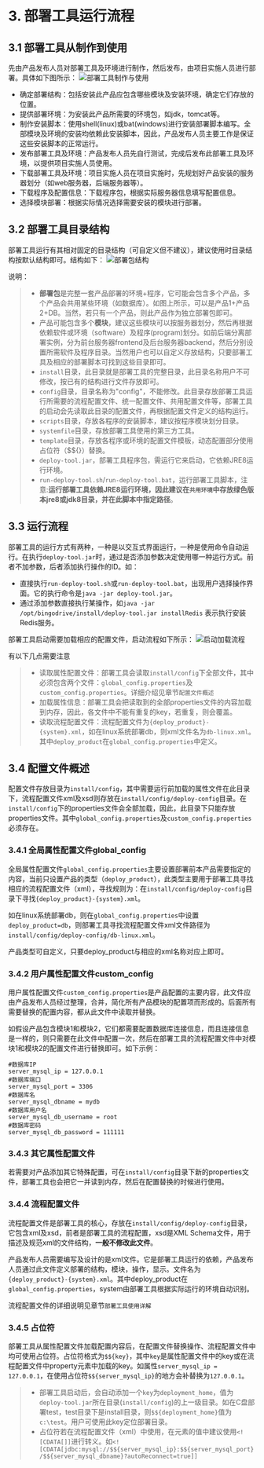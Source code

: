 # 3. 部署工具运行流程
## 3.1 部署工具从制作到使用
先由产品发布人员对部署工具及环境进行制作，然后发布，由项目实施人员进行部署。具体如下图所示：
![部署工具制作与使用][4]

- 确定部署结构：包括安装此产品应包含哪些模块及安装环境，确定它们存放的位置。
- 提供部署环境：为安装此产品所需要的环境包，如jdk，tomcat等。
- 制作安装脚本：使用shell(linux)或bat(windows)进行安装部署脚本编写。全部模块及环境的安装均依赖此安装脚本，因此，产品发布人员主要工作是保证这些安装脚本的正常运行。
- 发布部署工具及环境：产品发布人员先自行测试，完成后发布此部署工具及环境，以提供项目实施人员使用。
- 下载部署工具及环境：项目实施人员在项目实施时，先规划好产品安装的服务器划分（如web服务器，后端服务器等）。
- 下载程序及配置信息：下载程序包，根据实际服务器信息填写配置信息。
- 选择模块部署：根据实际情况选择需要安装的模块进行部署。

## 3.2 部署工具目录结构
部署工具运行有其相对固定的目录结构（可自定义但不建议），建议使用时目录结构按默认结构即可。结构如下：
![部署包结构][5]

说明：
> * **部署包**是完整一套产品部署的环境+程序，它可能会包含多个产品，多个产品会共用某些环境（如数据库）。如图上所示，可以是产品1+产品2+DB。当然，若只有一个产品，则此产品作为独立部署包即可。
> * 产品可能包含多个**模块**，建议这些模块可以按服务器划分，然后再根据依赖软件或环境（software）及程序(program)划分。如前后端分离部署实例，分为前台服务器frontend及后台服务器backend，然后分别设置所需软件及程序目录。当然用户也可以自定义存放结构，只要部署工具及相应的部署脚本可找到这些目录即可。
> * `install`目录，此目录就是部署工具的完整目录，此目录名称用户不可修改，按已有的结构进行文件存放即可。
> * `config`目录，目录名称为"config"，不能修改。此目录存放部署工具运行所需要的流程配置文件、统一配置文件、共用配置文件等，部署工具的启动会先读取此目录的配置文件，再根据配置文件定义的结构运行。
> * `scripts`目录，存放各程序的安装脚本，建议按程序模块划分目录。
> * `systemfile`目录，存放部署工具使用的第三方工具。
> * `template`目录，存放各程序或环境的配置文件模板，动态配置部分使用占位符（$${}）替换。
> * `deploy-tool.jar`，部署工具程序包，需运行它来启动，它依赖JRE8运行环境。
> * `run-deploy-tool.sh`/`run-deploy-tool.bat`，运行部署工具脚本，注意:**运行部署工具依赖JRE8运行环境，因此建议在`共用环境`中存放绿色版本jre8或jdk8目录，并在此脚本中指定路径**。

## 3.3 运行流程
部署工具的运行方式有两种，一种是以交互式界面运行，一种是使用命令自动运行。在执行`deploy-tool.jar`时，通过是否添加参数决定使用哪一种运行方式。前者不加参数，后者添加执行操作的ID。如：

- 直接执行`run-deploy-tool.sh`或`run-deploy-tool.bat`，出现用户选择操作界面。它的执行命令是`java -jar deploy-tool.jar`。
- 通过添加参数直接执行某操作，如`java -jar /opt/bingodrive/install/deploy-tool.jar installRedis` 表示执行安装Redis服务。

部署工具启动需要加载相应的配置文件，启动流程如下所示：
![启动加载流程][6]

有以下几点需要注意
> * 读取属性配置文件：部署工具会读取`install/config`下全部文件，其中必须包含两个文件：`global_config.properties`及`custom_config.properties`。详细介绍见章节`配置文件概述`
> * 加载属性信息：部署工具会把读取到的全部properties文件的内容加载到内存，因此，各文件中不能有重复的key，若重复，则会覆盖。
> * 读取流程配置文件：流程配置文件为`{deploy_product}-{system}.xml`，如在linux系统部署db，则xml文件名为`db-linux.xml`。其中`deploy_product`在`global_config.properties`中定义。

## 3.4 配置文件概述
配置文件存放目录为`install/config`，其中需要运行前加载的属性文件在此目录下，流程配置文件xml及xsd则存放在`install/config/deploy-config`目录。在`install/config`下的properties文件会全部加载，因此，此目录下只能存放properties文件。其中`global_config.properties`及`custom_config.properties`必须存在。

### 3.4.1 全局属性配置文件global_config
全局属性配置文件`global_config.properties`主要设置部署前本产品需要指定的内容，当前只设置产品的类型（`deploy_product`），此类型主要用于部署工具寻找相应的流程配置文件（xml），寻找规则为：在`install/config/deploy-config`目录下寻找`{deploy_product}-{system}.xml`。

如在linux系统部署db，则在`global_config.properties`中设置`deploy_product=db`，则部署工具寻找流程配置文件xml文件路径为`install/config/deploy-config/db-linux.xml`。

产品类型可自定义，只要deploy_product与相应的xml名称对应上即可。

### 3.4.2 用户属性配置文件custom_config
用户属性配置文件`custom_config.properties`是产品配置的主要内容，此文件应由产品发布人员经过整理，合并，简化所有产品模块的配置项而形成的。后面所有需要替换的配置内容，都从此文件中读取并替换。

如假设产品包含模块1和模块2，它们都需要配置数据库连接信息，而且连接信息是一样的，则只需要在此文件中配置一次，然后在部署工具的流程配置文件中对模块1和模块2的配置文件进行替换即可。如下示例：

```
#数据库IP
server_mysql_ip = 127.0.0.1
#数据库端口
server_mysql_port = 3306
#数据库名
server_mysql_dbname = mydb
#数据库用户名
server_mysql_db_username = root
#数据库密码
server_mysql_db_password = 111111
```

### 3.4.3 其它属性配置文件
若需要对产品添加其它特殊配置，可在`install/config`目录下新的properties文件，部署工具也会把它一并读到内存，然后在配置替换的时候进行使用。

### 3.4.4 流程配置文件
流程配置文件是部署工具的核心，存放在`install/config/deploy-config`目录，它包含xml及xsd，前者是部署工具的流程配置，xsd是XML Schema文件，用于描述及规范xml的文件结构，**一般不修改此文件**。

产品发布人员需要编写及设计的是xml文件。它是部署工具运行的依赖，产品发布人员通过此文件定义部署的结构，模块，操作，显示。文件名为`{deploy_product}-{system}.xml`。其中deploy_product在`global_config.properties`，system由部署工具根据实际运行的环境自动识别。

流程配置文件的详细说明见章节`部署工具使用详解`

### 3.4.5 占位符
部署工具从属性配置文件加载配置内容后，在配置文件替换操作、流程配置文件中均可使用占位符。占位符格式为`$${key}`，其中`key`是属性配置文件中的key或在流程配置文件中property元素中加载的key。如属性`server_mysql_ip = 127.0.0.1`，在使用占位符`$${server_mysql_ip}`的地方会补替换为`127.0.0.1`。

> * 部署工具启动后，会自动添加一个`key`为`deployment_home`，值为`deploy-tool.jar`所在目录(`install/config`)的上一级目录。如在C盘部署test，test目录下是install目录，则`$${deployment_home}`值为`c:\test`。用户可使用此key定位部署目录。
> * 占位符若在流程配置文件（xml）中使用，在元素的值中建议使用`<![CDATA[]]`进行转义。如`<![CDATA[jdbc:mysql://$${server_mysql_ip}:$${server_mysql_port}/$${server_mysql_dbname}?autoReconnect=true]]`




  [1]: http://ww1.sinaimg.cn/large/72d660a7gw1fblvz0xetxj20dv0e3gm1.jpg
  [2]: http://ww1.sinaimg.cn/large/72d660a7gw1fblxc4tgfvj20gh0dv3z5.jpg
  [3]: http://static.zybuluo.com/miansheng/4w773aw8b3hd2pkqrex51blt/TIM%E6%88%AA%E5%9B%BE20181219172902.png
  [4]: http://ww4.sinaimg.cn/large/72d660a7gw1fbmver90ecj20dl0cyjru.jpg
  [5]: http://static.zybuluo.com/miansheng/m5wrzg08ucraqdv5w5xnxut3/TIM%E6%88%AA%E5%9B%BE20181219174105.png
  [6]: http://ww2.sinaimg.cn/large/72d660a7gw1fbmx1uhft0j20fk0g60t4.jpg
  [7]: http://ww4.sinaimg.cn/large/72d660a7gw1fbn2sbcxpaj20fi03e749.jpg
  [8]: http://ww1.sinaimg.cn/large/72d660a7gw1fbn38984b0j20nj0f6dgg.jpg
  [9]: http://static.zybuluo.com/miansheng/4w6yglcq3yvubaay1d24tvjk/property%E5%85%83%E7%B4%A0.jpg
  [10]: http://ww3.sinaimg.cn/large/72d660a7gw1fbn5c11xi0j20cw057t8o.jpg
  [11]: http://ww1.sinaimg.cn/large/72d660a7gw1fbn5pmnun2j209s0b0mxe.jpg
  [12]: http://ww3.sinaimg.cn/large/72d660a7gw1fbn6wc446xj209104t3yj.jpg
  [13]: http://ww4.sinaimg.cn/large/72d660a7gw1fbn6wqvdtlj20gy07faa8.jpg
  [14]: http://ww2.sinaimg.cn/large/72d660a7gw1fbn6x1paruj20c806074a.jpg
  [15]: http://ww1.sinaimg.cn/large/72d660a7gw1fbn8ivn9oyj20ev053q2x.jpg
  [16]: http://ww1.sinaimg.cn/large/72d660a7gw1fbn8j79ddkj20or0d5wf1.jpg
  [17]: http://ww2.sinaimg.cn/large/72d660a7gw1fbn8jk0ye0j20bf05sq30.jpg
  [18]: http://ww2.sinaimg.cn/large/72d660a7gw1fbn8jw9j09j205q01y3yb.jpg
  [19]: http://static.zybuluo.com/miansheng/kn284paa1wxeupk2xdzp4b9i/mariadb-install.png
  [20]: http://static.zybuluo.com/miansheng/819dok04g21zcuv8autzcb6b/base.png
  [21]: http://static.zybuluo.com/miansheng/oyvszacmgyuxazkk7p80w56w/mysql.png
  [22]: http://static.zybuluo.com/miansheng/1k94mxfgurvsxthirvg1lyv7/dbstructure.png
  [23]: https://pan.baidu.com/s/1Da5fCkbwZpckiQVfOrBwhQ
  [24]: https://pan.baidu.com/s/1lvSRXa0zN7Hpy_vZFhyubA